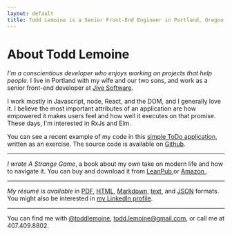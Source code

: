 ```yaml
---
layout: default
title: Todd Lemoine is a Senior Front-End Engineer in Portland, Oregon
---
```


# About Todd Lemoine

<em class="higlight">I'm a conscientious developer who enjoys working on projects that help people.</em> I live in Portland with my wife and our two sons, and work as a senior front-end developer at <a href="http://www.jivesoftware.com">Jive Software</a>.

I work mostly in Javascript, node, React, and the DOM, and I generally love it.  I believe the most important attributes of an application are how empowered it makes users feel and how well it executes on that promise. These days, I'm interested in RxJs and Elm. 

You can see a recent example of my code in this [simple ToDo application](/projects/tasks), written as an exercise. The source code is available on [Github](http://github.com/toddlemoine/tasks).

---

<em class="higlight">I wrote _A Strange Game_</em>, a book about my own take on modern life and how to navigate it. 
You can buy and download it from [ LeanPub ][asg_leanpub] or [ Amazon ][asg_amazon].

---

<em class="higlight">My résumé is available</em> in [PDF](/resumes/toddlemoine_resume.pdf "Download as PDF document"), [HTML](/resumes/toddlemoine_resume.html "Download as a web page"), [Markdown](/resumes/toddlemoine_resume.mdown "Download as Markdown document"), [text](/resumes/toddlemoine_resume.txt "Download as plain text"), and [JSON](/resumes/toddlemoine_resume.json "Download a JSON representation") formats. You might also be interested in [my LinkedIn profile](http://linkedin.com/in/toddlemoine).

---

You can find me with [@toddlemoine](https://twitter.com/toddlemoine), <span class="mailme" style="unicode-bidi:bidi-override; direction: rtl;">moc.liamg@eniomel.ddot</span>, or call me at 407.409.8802.

[asg_leanpub]:https://leanpub.com/astrangegame
[asg_amazon]:https://www.amazon.com/Strange-Game-Preparation-rest-your-ebook/dp/B01CIEET5W
